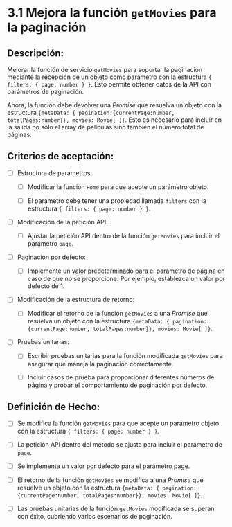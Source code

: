 # 3.1 Mejora la función `getMovies` para la paginación

## Descripción:

Mejorar la función de servicio `getMovies` para soportar la paginación mediante la recepción de un objeto como parámetro con la estructura `{ filters: { page: number } }`.  Esto permite obtener datos de la API con parámetros de paginación.

Ahora, la función debe devolver una _Promise_ que resuelva un objeto con la estructura `{metaData: { pagination:{currentPage:number, totalPages:number}}, movies: Movie[ ]}`. Esto es necesario para incluir en la salida no sólo el array de películas sino también el número total de páginas.

## Criterios de aceptación:

- [ ] Estructura de parámetros:

    - [ ] Modificar la función `Home` para que acepte un parámetro objeto.

    - [ ] El parámetro debe tener una propiedad llamada `filters` con la estructura `{ filters: { page: number } }`.

- [ ] Modificación de la petición API:

    - [ ] Ajustar la petición API dentro de la función `getMovies` para incluir el parámetro `page`.

- [ ] Paginación por defecto:

    - [ ] Implemente un valor predeterminado para el parámetro de página en caso de que no se proporcione. Por ejemplo, establezca un valor por defecto de 1.

- [ ] Modificación de la estructura de retorno:

    - [ ] Modificar el retorno de la función `getMovies` a una _Promise_ que resuelva un objeto con la estructura `{metaData: { pagination:{currentPage:number, totalPages:number}}, movies: Movie[ ]}`.

- [ ] Pruebas unitarias:

    - [ ] Escribir pruebas unitarias para la función modificada `getMovies` para asegurar que maneja la paginación correctamente.

    - [ ] Incluir casos de prueba para proporcionar diferentes números de página y probar el comportamiento de paginación por defecto.

## Definición de Hecho:

- [ ] Se modifica la función `getMovies` para que acepte un parámetro objeto con la estructura `{ filters: { page: number } }`.

- [ ] La petición API dentro del método se ajusta para incluir el parámetro de `page`.

- [ ] Se implementa un valor por defecto para el parámetro page.

- [ ] El retorno de la función `getMovies` se modifica a una _Promise_ que resuelve un objeto con la estructura `{metaData: { pagination:{currentPage:number, totalPages:number}}, movies: Movie[ ]}`.

- [ ] Las pruebas unitarias de la función `getMovies` modificada se superan con éxito, cubriendo varios escenarios de paginación.
